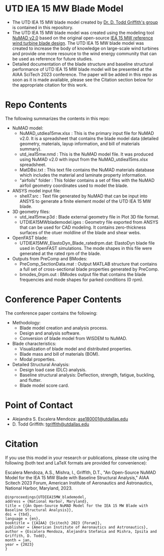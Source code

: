 # UTD IEA 15 MW Blade Model

- The UTD IEA 15 MW blade model created by [Dr. D. Todd Griffith's group](https://labs.utdallas.edu/griffith/) is contained in this repository. 
- The UTD IEA 15 MW blade model was created using the modeling tool [NuMAD v2.0](https://github.com/sandialabs/NuMAD/releases/tag/v2.0) based on the original open-source [IEA 15 MW reference wind turbine blade design](https://www.nrel.gov/docs/fy20osti/75698.pdf). The UTD IEA 15 MW blade model was created to increase the body of knowledge on large-scale wind turbines and provide one more resource to the wind energy community that can be used as reference for future studies. 
- Detailed documentation of the blade structure and baseline structural performance of UTD IEA 15 MW blade model will be presented at the AIAA SciTech 2023 conference. The paper will be added in this repo as soon as it is made available, please see the Citation section below for the appropriate citation for this work. 

# Repo Contents
The following summarizes the contents in this repo:
- NuMAD model: 
   - NuMAD_utdiea15mw.xlsx : This is the primary input file for NuMAD v2.0. It is a spreadsheet that contains the blade model data (detailed geometry, materials, layup information, and bill of materials summary). 
   - utd_iea15mw.nmd : This is the NuMAD model file. It was produced using NuMAD v2.0 with input from the NuMAD_utdiea15ms.xlsx spreadsheet. 
   - MatDBsi.txt : This text file contains the NuMAD materials database which includes the material and laminate property information. 
   - "airfoils" folder : This folder contains a set of files with the NuMAD airfoil geometry coordinates used to model the blade. 
- ANSYS model input file: 
  - shell7.src : Text file generated by NuMAD that can be input into ANSYS to generate a finite element model of the UTD IEA 15 MW blade. 
- 3D geometry files: 
  - utd_iea15mw.p3d : Blade external geometry file in Plot 3D file format. 
  - UTDIEA15MWblademodel.iges : Geometry file exported from ANSYS that can be used for CAD modeling. It contains zero-thickness surfaces of the otuer moldline of the blade and shear webs. 
- OpenFAST blade: 
  - UTDIEA15MW_ElastoDyn_Blade_ratedrpm.dat: ElastoDyn blade file used in OpenFAST simulations. The mode shapes in this file were generated at the rated rpm of the blade. 
- Outputs from PreComp and BModes: 
  - PreComp_SectionData.mat : Output MATLAB structure that contains a full set of cross-sectional blade properties generated by PreComp. 
  - bmodes_0rpm.out : BModes output file that contains the blade frequencies and mode shapes for parked conditions (0 rpm).

# Conference Paper Contents
The conference paper contains the following: 
- Methodology: 
  - Blade model creation and analysis process. 
  - Design and analysis software. 
  - Conversion of blade model from WISDEM to NuMAD. 
- Blade characteristics: 
  - Visualization of blade model and distributed properties. 
  - Blade mass and bill of materials (BOM). 
  - Modal properties.
- Detailed Structural Analysis:
  - Design load case (DLC) analysis. 
  - Baseline structural analysis: Deflection, strength, fatigue, buckling, and flutter. 
  - Blade model score card. 

# Point of Contact
- Alejandra S. Escalera Mendoza: ase180001@utdallas.edu
- D. Todd Griffith: tgriffith@utdallas.edu

# Citation
If you use this model in your research or publications, please cite using the following (both text and LaTeX formats are provided for convenience):  

Escalera Mendoza, A.S., Mishra, I., Griffith, D.T., "An Open-Source NuMAD Model for the IEA 15 MW Blade with Baseline Structural Analysis," AIAA Scitech 2023 Forum, American Institute of Aeronautics and Astronautics, National Harbor, Maryland, 2023. 

    @inproceedings{UTDIEA15MW_blademodel,
    address = {National Harbor, Maryland},
    title = {{An Open-Source NuMAD Model for the IEA 15 MW Blade with Baseline Structural Analysis}},
    doi = {tbd},
    language = {en},
    booktitle = {{AIAA} {Scitech} 2023 {Forum}},
    publisher = {American Institute of Aeronautics and Astronautics},
    author = {Escalera Mendoza, Alejandra Stefania and Mishra, Ipsita and Griffith, D. Todd},
    month = jan,
    year = {2023}
    }
